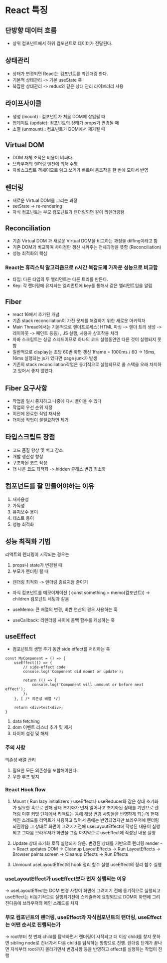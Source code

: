 # React 특징

## 단방향 데이터 흐름
- 상위 컴포넌트에서 하위 컴포넌트로 데이터가 전달된다.

## 상태관리
- 상태가 변경되면 React는 컴포넌트를 리렌더링 한다.
- 기본적 상태관리 -> 기본 useState 훅
- 복잡한 상태관리 -> redux와 같은 상태 관리 라이브러리 사용

## 라이프사이클
- 생성 (mount) : 컴포넌트가 처음 DOM에 삽입될 때 
- 업데이트 (update): 컴포넌트의 상태가 props가 변경될 때
- 소멸 (unmount) : 컴포넌트가 DOM에서 제거될 때


## Virtual DOM
- DOM 자체 조작은 비용이 비싸다.
- 브라우저의 렌더링 엔진에 의해 수행
- 자바스크립트 객체이므로 읽고 쓰기가 빠르며 돔조작을 한 번에 모아서 반영

## 렌더링
- 새로운 Virtual DOM을 그리는 과정
- setState -> re-rendering 
- 자식 컴포넌트는 부모 컴포넌트가 렌더링되면 같이 리렌더링됌


## Reconciliation
- 기존 Virtual DOM 과 새로운 Virtual DOM을 비교하는 과정을 diffing이라고 함
- 기존 DOM과 비교하여 차이점만 갱신 시켜주는 전체과정을 뜻함 (Reconciliation)
- 성능 최적화의 핵심

### React는 휴리스틱 알고리즘으로 n시간 복잡도에 가까운 성능으로 비교함
- 타입: 다른 타입의 두 엘리먼트는 다른 트리를 만든다.
- Key: 각 랜더링에 유지되는 엘리먼트에 key를 통해서 같은 엘리먼트임을 알림


## Fiber
- react 16에서 추가된 개념
- 기존 stack reconciliation이 가진 문제를 해결하기 위한 새로운 아키텍처
- Main Thread에서는 기본적으로 렌더프로세스( HTML 파싱 -> 렌더 트리 생성 -> 레이아웃 -> 페인트 등등) , JS 실행, 사용자 상호작용 처리
- 자바 스크립트는 싱글 스레드이므로 하나의 코드 실행동안엔 다른 것이 실행되지 못함
- 일반적으로 display는 초당 60번 화면 갱신 1frame = 1000ms / 60 -> 16ms, 16ms 실행되는 js가 있다면 page junk가 발생
- 기존의 stack reconciliation작업은 동기적으로 실행되므로 콜 스택을 오래 차지하고 있어서 좋지 않았다.

## Fiber 요구사항
- 작업을 일시 중지하고 나중에 다시 돌아올 수 있다
- 작업의 우선 순위 지정
- 이전에 완료한 작업 재사용
- 더이상 작업이 불필요하면 제거

## 타입스크립트 장점
- 코드 품질 향상 및 버그 감소
- 개발 생산성 향상
- 구조화된 코드 작성
- 더 나은 코드 최적화 -> hidden 클래스 변경 최소화

## 컴포넌트를 잘 만들어야하는 이유
1. 재사용성
2. 가독성
3. 유지보수 용이
4. 테스트 용이
5. 성능 최적화

## 성능 최적화 기법
리액트의 렌더링이 시작되는 경우는
1. props나 state가 변경될 때
2. 부모가 렌더링 될 때

- 렌더링 최적화 -> 렌더링 종료지점 줄이기
- 자식 컴포넌트를 메모이제이션 ( const something = memo(컴포넌트)) -> children 컴포넌트 세팅과 같음

- useMemo: 큰 배열의 변경, 비싼 연산의 경우 사용하는 훅
- useCallback: 리렌더링 사이에 콜백 함수를 캐싱하는 훅


## useEffect

- 컴포넌트의 생명 주기 동안 side effect를 처리하는 훅

```
const MyComponent = () => {
    useEffect(() => {
        // side-effect code
        console.log('Component did mount or update');
        
        return (() => {
            console.log('Component will unmount or before next effect');
        };
    }, [ /* 의존성 배열 */]

    return <div>test<div>;
}

```

1. data fetching
2. dom 이벤트 리스너 추가 및 제거
3. 타이머 설정 및 해제

### 주의 사항
의존성 배열 관리
1. 필요한 모든 의존성을 포함해야한다.
2. 무한 루프 방지

### React Hook flow 
1. Mount ( Run lazy initializers )
useEffect나 useReducer와 같은 상태 초기화가 필요한 훅으로 인해 상태 초기화가 먼저 일어나고
초기화된 상태를 기반으로 렌더링 이후 커밋 단계에서 리액트는 돔에 해당 변경 사항들을 반영하게 되는데
현재 메인 스레드를 리액트가 사용하고 있어서 돔에는 반영되었지만 브라우저에 렌더링 되진않음
그 상태로 화면이 그려지기전에 useLayoutEffect에 작성된 내용이 실행되고 그다음 브라우저가 화면을 그림
마지막으로 useEffect에 작성된 내용 실행


2. Update
상태 초기화 로직 실행되지 않음. 변경된 상태를 기반으로 렌더링
render -> React updates DOM -> Cleanup LayoutEffects -> Run LayoutEffects -> Browser paints screen -> Cleanup Effects -> Run Effects

3. Unmount
useLayoutEffect의 hook 정리 함수 실행 useEffect의 정리 함수 실행


### useLayoutEffect가 useEffect보다 먼저 실행되는 이유
-> useLayoutEffect는 DOM 변경 사항이 화면에 그려지기 전에 동기적으로 실행되고 useEffect는 비동기적으로 실행되기전에 스케쥴러에 요청되므로 DOM이 화면에 그려진다음에 브라우저의 메인 스레드를 차지

### 부모 컴포넌트의 렌더링, useEffect와 자식컴포넌트의 랜더링, useEffect는 어떤 순서로 진행되는가
-> root부터 첫 번째 child를 탐색하면서 렌더링이 시작되고 더 이상 child를 찾지 못하면 sibling node로 건너가서 다음 child를 탐색하는 방향으로 진행. 렌더링 단계가 끝나면 자식부터 root까지 올라가면서 변경사항 등을 반영하고 effect를 실행하는 작업이 진행
